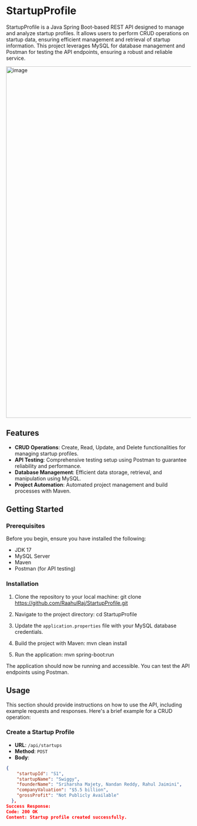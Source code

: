 # StartupProfile

StartupProfile is a Java Spring Boot-based REST API designed to manage and analyze startup profiles. It allows users to perform
CRUD operations on startup data, ensuring efficient management and retrieval of startup information. This project leverages MySQL for database 
management and Postman for testing the API endpoints, ensuring a robust and reliable service.

<img width="960" alt="image" src="https://github.com/RaahulRaj/StartupProfile/assets/102645220/99be96c7-36d1-4dd7-83f3-9c223ed607ad">


## Features

- **CRUD Operations**: Create, Read, Update, and Delete functionalities for managing startup profiles.
- **API Testing**: Comprehensive testing setup using Postman to guarantee reliability and performance.
- **Database Management**: Efficient data storage, retrieval, and manipulation using MySQL.
- **Project Automation**: Automated project management and build processes with Maven.

## Getting Started

### Prerequisites

Before you begin, ensure you have installed the following:
- JDK 17 
- MySQL Server
- Maven
- Postman (for API testing)

### Installation

1. Clone the repository to your local machine:
git clone https://github.com/RaahulRaj/StartupProfile.git

 
2. Navigate to the project directory:
cd StartupProfile

3. Update the `application.properties` file with your MySQL database credentials.
4. Build the project with Maven:
   mvn clean install

5. Run the application:
   mvn spring-boot:run
 
The application should now be running and accessible. You can test the API endpoints using Postman.

## Usage

This section should provide instructions on how to use the API, including example requests and responses. Here's a brief example for a CRUD operation:

### Create a Startup Profile

- **URL**: `/api/startups`
- **Method**: `POST`
- **Body**:
```json
{
    "startupId": "S1",
    "startupName": "Swiggy",
    "founderName": "Sriharsha Majety, Nandan Reddy, Rahul Jaimini",
    "companyValuation": "$5.5 billion",
    "grossProfit": "Not Publicly Available"
  },
Success Response:
Code: 200 OK
Content: Startup profile created successfully.
